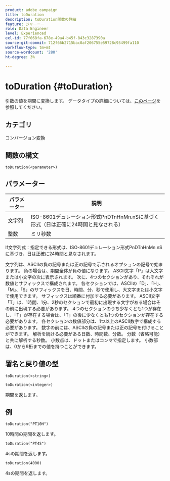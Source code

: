 ```yaml
---
product: adobe campaign
title: toDuration
description: toDuration関数の詳細
feature: ジャーニー
role: Data Engineer
level: Experienced
exl-id: 77f068fa-678e-49a4-b45f-843c3287390a
source-git-commit: 712f66b2715bac0af206755e59728c95499fa110
workflow-type: tm+mt
source-wordcount: '280'
ht-degree: 3%

---
```


# toDuration {#toDuration}

引数の値を期間に変換します。 データタイプの詳細については、[このページ](../expression/data-types.md)を参照してください。

## カテゴリ

コンバージョン変換

## 関数の構文

`toDuration(<parameter>)`

## パラメーター

| パラメーター | 説明 |
|--- |--- |
| 文字列 | ISO-8601デュレーション形式PnDTnHnMn.nSに基づく形式（日は正確に24時間と見なされる） |
| 整数 | ミリ秒数 |

If文字列式：指定できる形式は、ISO-8601デュレーション形式PnDTnHnMn.nSに基づき、日は正確に24時間と見なされます。

文字列は、ASCIIの負の記号または正の記号で示されるオプションの記号で始まります。 負の場合は、期間全体が負の値になります。 ASCII文字「P」は大文字または小文字の次に表示されます。 次に、4つのセクションがあり、それぞれが数値とサフィックスで構成されます。 各セクションでは、ASCIIの「D」、「H」、「M」、「S」のサフィックスを日、時間、分、秒で使用し、大文字または小文字で使用できます。 サフィックスは順番に付加する必要があります。 ASCII文字「T」は、1時間、1分、2秒のセクションで最初に出現する文字がある場合はその前に出現する必要があります。 4つのセクションのうち少なくとも1つが存在し、「T」が存在する場合は、「T」の後に少なくとも1つのセクションが存在する必要があります。 各セクションの数値部分は、1つ以上のASCII数字で構成する必要があります。 数字の前には、ASCIIの負の記号または正の記号を付けることができます。 解析を続ける必要がある日数、時間数、分数。 分数（省略可能）と共に解析する秒数。 小数点は、ドットまたはコンマで指定します。 小数部は、0から9桁までの値を持つことができます。

## 署名と戻り値の型

`toDuration(<string>)`

`toDuration(<integer>)`

期間を返します。

## 例

`toDuration("PT10H")`

10時間の期間を返します。

`toDuration("PT4S")`

4sの期間を返します。

`toDuration(4000)`

4sの期間を返します。

